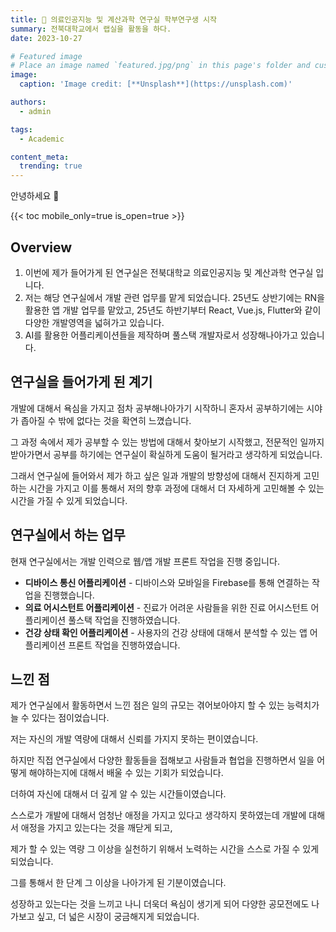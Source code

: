 ```yaml
---
title: 🎉 의료인공지능 및 계산과학 연구실 학부연구생 시작
summary: 전북대학교에서 랩실을 활동을 하다.
date: 2023-10-27

# Featured image
# Place an image named `featured.jpg/png` in this page's folder and customize its options here.
image:
  caption: 'Image credit: [**Unsplash**](https://unsplash.com)'

authors:
  - admin

tags:
  - Academic

content_meta:
  trending: true
---
```


안녕하세요 👋

{{< toc mobile_only=true is_open=true >}}

## Overview

1. 이번에 제가 들어가게 된 연구실은 전북대학교 의료인공지능 및 계산과학 연구실 입니다. 
2. 저는 해당 연구실에서 개발 관련 업무를 맡게 되었습니다. 25년도 상반기에는 RN을 활용한 앱 개발 업무를 맡았고, 25년도 하반기부터 React, Vue.js, Flutter와 같이 다양한 개발영역을 넓혀가고 있습니다.
3. AI를 활용한 어플리케이션들을 제작하며 풀스택 개발자로서 성장해나아가고 있습니다.

[//]: # '[![The template is mobile first with a responsive design to ensure that your site looks stunning on every device.](https://raw.githubusercontent.com/HugoBlox/hugo-blox-builder/main/starters/academic-cv/preview.png)](https://hugoblox.com)'


## 연구실을 들어가게 된 계기

개발에 대해서 욕심을 가지고 점차 공부해나아가기 시작하니 혼자서 공부하기에는 시야가 좁아질 수 밖에 없다는 것을 확연히 느꼈습니다. 

그 과정 속에서 제가 공부할 수 있는 방법에 대해서 찾아보기 시작했고, 전문적인 일까지 받아가면서 공부를 하기에는 연구실이 확실하게 도움이 될거라고 생각하게 되었습니다.

그래서 연구실에 들어와서 제가 하고 싶은 일과 개발의 방향성에 대해서 진지하게 고민하는 시간을 가지고 이를 통해서 저의 향후 과정에 대해서 더 자세하게 고민해볼 수 있는 시간을 가질 수 있게 되었습니다.

## 연구실에서 하는 업무

현재 연구실에서는 개발 인력으로 웹/앱 개발 프론트 작업을 진행 중입니다.

- **디바이스 통신 어플리케이션** - 디바이스와 모바일을 Firebase를 통해 연결하는 작업을 진행했습니다.
- **의료 어시스턴트 어플리케이션** - 진료가 어려운 사람들을 위한 진료 어시스턴트 어플리케이션 풀스택 작업을 진행하였습니다.
- **건강 상태 확인 어플리케이션** - 사용자의 건강 상태에 대해서 분석할 수 있는 앱 어플리케이션 프론트 작업을 진행하였습니다.

## 느낀 점

제가 연구실에서 활동하면서 느낀 점은 일의 규모는 겪어보아야지 할 수 있는 능력치가 늘 수 있다는 점이었습니다.

저는 자신의 개발 역량에 대해서 신뢰를 가지지 못하는 편이였습니다. 

하지만 직접 연구실에서 다양한 활동들을 접해보고 사람들과 협업을 진행하면서 일을 어떻게 해야하는지에 대해서 배울 수 있는 기회가 되었습니다. 

더하여 자신에 대해서 더 깊게 알 수 있는 시간들이였습니다. 

스스로가 개발에 대해서 엄청난 애정을 가지고 있다고 생각하지 못하였는데 개발에 대해서 애정을 가지고 있는다는 것을 깨닫게 되고, 

제가 할 수 있는 역량 그 이상을 실천하기 위해서 노력하는 시간을 스스로 가질 수 있게 되었습니다. 

그를 통해서 한 단계 그 이상을 나아가게 된 기분이였습니다. 

성장하고 있는다는 것을 느끼고 나니 더욱더 욕심이 생기게 되어 다양한 공모전에도 나가보고 싶고, 더 넓은 시장이 궁금해지게 되었습니다. 
